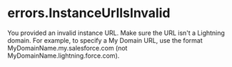 # errors.InstanceUrlIsInvalid

You provided an invalid instance URL. Make sure the URL isn't a Lightning domain. For example, to specify a My Domain URL, use the format MyDomainName.my.salesforce.com (not MyDomainName.lightning.force.com).
